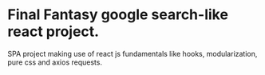 # Final Fantasy google search-like react project.

SPA project making use of react js fundamentals like hooks, modularization, pure css and axios requests.
